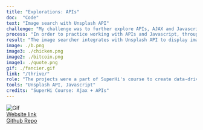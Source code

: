 ```yaml
---
title: "Explorations: APIs"
doc:  "Code"
text: "Image search with Unsplash API"
challenge: "My challenge was to further explore APIs, AJAX and Javascript"
process: "In order to practice working with APIs and Javascript, throughout the course I also created a restaurant website that connects with Contentful CMS via JSON so a client can easily update content, a bitcoin tracker where the user can choice the currency, and a random quote generator."
result: "The image searcher integrates with Unsplash API to display images tailored to search queries."
image: ./b.png
image3: ./chicken.png
image2: ./bitcoin.png
image1: ./quote.png
gif: ./fancier.gif
link: "/thrive/"
role: "The projects were a part of SuperHi's course to create data-driven interactive sites"
tools: "Unsplash API, Javascript"
credits: "SuperHi Course: Ajax + APIs"
---
```


![Gif](apis.gif)
<br>
[Website link](https://www.photo-search-18.superhi.com "www.photo-search-18.superhi.com")
<br>
[Github Repo](https://github.com/meghanmartin995/Photo-Search-JS "https://github.com/meghanmartin995/Photo-Search-JS")

